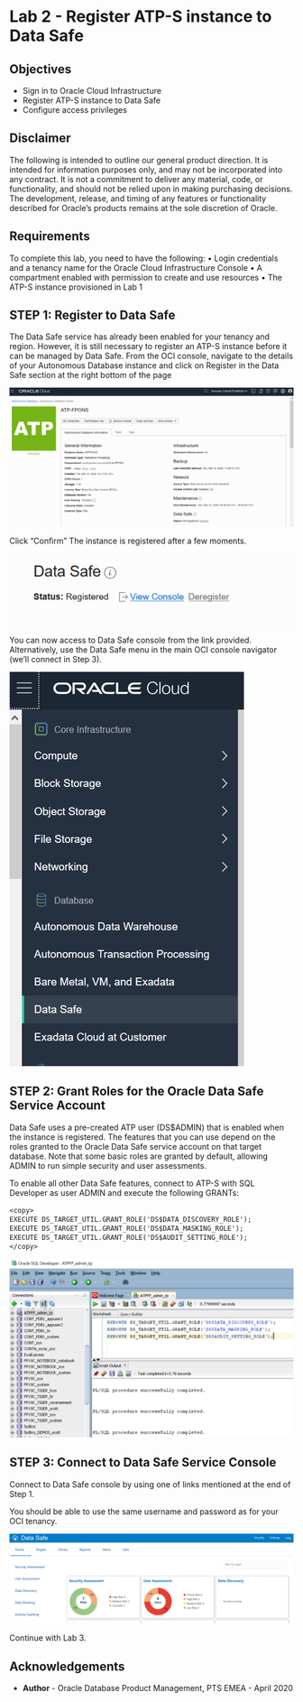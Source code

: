 # Lab 2 - Register ATP-S instance to Data Safe  #

## Objectives

* Sign in to Oracle Cloud Infrastructure
* Register ATP-S instance to Data Safe
* Configure access privileges

## Disclaimer ##

The following is intended to outline our general product direction. It is intended for information purposes only, and may not be incorporated into any contract. It is not a commitment to deliver any material, code, or functionality, and should not be relied upon in making purchasing decisions. The development, release, and timing of any features or functionality described for Oracle’s products remains at the sole discretion of Oracle.

## Requirements ##

To complete this lab, you need to have the following:
•	Login credentials and a tenancy name for the Oracle Cloud Infrastructure Console
•	A compartment enabled with permission to create and use resources
•	The ATP-S instance provisioned in Lab 1

## STEP 1: Register to Data Safe

The Data Safe service has already been enabled for your tenancy and region.
However, it is still necessary to register an ATP-S instance before it can be managed by Data Safe.
From the OCI console, navigate to the details of your Autonomous Database instance and click on Register in the Data Safe section at the right bottom of the page

![Alternative text](./images/img01.png " ")

Click “Confirm”
The instance is registered after a few moments.

![Alternative text](./images/img02.png " ")

You can now  access to Data Safe console from the link provided. Alternatively, use the Data Safe menu in the main OCI console navigator (we’ll connect in Step 3).

![Alternative text](./images/img03.png " ")

## STEP 2: Grant Roles for the Oracle Data Safe Service Account

Data Safe uses a pre-created ATP user (DS$ADMIN) that is enabled when the instance is registered.
The features that you can use depend on the roles granted to the Oracle Data Safe service account on that target database.
Note that some basic roles are granted by default, allowing ADMIN to run simple security and user assessments.

To enable all other Data Safe features, connect to ATP-S with SQL Developer as user ADMIN and execute the following GRANTs:

````
<copy>
EXECUTE DS_TARGET_UTIL.GRANT_ROLE('DS$DATA_DISCOVERY_ROLE');
EXECUTE DS_TARGET_UTIL.GRANT_ROLE('DS$DATA_MASKING_ROLE');
EXECUTE DS_TARGET_UTIL.GRANT_ROLE('DS$AUDIT_SETTING_ROLE'); 
</copy>
````

![Alternative text](./images/img04.png " ")

## STEP 3: Connect to Data Safe Service Console

Connect to Data Safe console by using one of links mentioned at the end of Step 1.

You should be able to use the same username and password as for your OCI tenancy.

![Alternative text](./images/img05.png " ")

Continue with Lab 3.

## Acknowledgements ##

- **Author** - Oracle Database Product Management, PTS EMEA - April 2020
